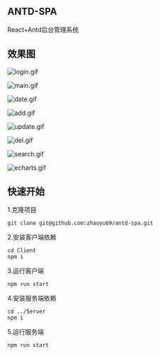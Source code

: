 ## ANTD-SPA ##

React+Antd后台管理系统

## 效果图

![login.gif](https://upload-images.jianshu.io/upload_images/7429221-a1992d28799f11ec.gif?imageMogr2/auto-orient/strip%7CimageView2/2/w/700)

![main.gif](https://upload-images.jianshu.io/upload_images/7429221-c2411818447fb284.gif?imageMogr2/auto-orient/strip%7CimageView2/2/w/700)

![date.gif](https://upload-images.jianshu.io/upload_images/7429221-fd5a4cab33efc25e.gif?imageMogr2/auto-orient/strip%7CimageView2/2/w/700)

![add.gif](https://upload-images.jianshu.io/upload_images/7429221-fca9e4e65020d08b.gif?imageMogr2/auto-orient/strip%7CimageView2/2/w/700)

![update.gif](https://upload-images.jianshu.io/upload_images/7429221-1d13f04b371c7c1c.gif?imageMogr2/auto-orient/strip%7CimageView2/2/w/700)

![del.gif](https://upload-images.jianshu.io/upload_images/7429221-b68c38f3a6ae5a38.gif?imageMogr2/auto-orient/strip%7CimageView2/2/w/700)

![search.gif](https://upload-images.jianshu.io/upload_images/7429221-0e9693b816dbf551.gif?imageMogr2/auto-orient/strip%7CimageView2/2/w/700)

![echarts.gif](https://upload-images.jianshu.io/upload_images/7429221-a54312b73224af36.gif?imageMogr2/auto-orient/strip%7CimageView2/2/w/700)

## 快速开始

1.克隆项目
```
git clone git@github.com:zhaoyu69/antd-spa.git
```

2.安装客户端依赖
```
cd Client
npm i
```

3.运行客户端
```
npm run start
```

4.安装服务端依赖
```
cd ../Server
npm i 
```

5.运行服务端
```
npm run start 
```